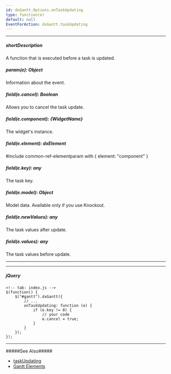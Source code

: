 ```yaml
---
id: dxGantt.Options.onTaskUpdating
type: function(e)
default: null
EventForAction: dxGantt.taskUpdating
---
```

---
##### shortDescription
A function that is executed before a task is updated.

##### param(e): Object
Information about the event.

##### field(e.cancel): Boolean
Allows you to cancel the task update.

##### field(e.component): {WidgetName}
The widget's instance.

##### field(e.element): dxElement
#include common-ref-elementparam with { element: "component" }

##### field(e.key): any
The task key.

##### field(e.model): Object
Model data. Available only if you use Knockout.

##### field(e.newValues): any
The task values after update.

##### field(e.values): any
The task values before update.

---

---

##### jQuery

    <!-- tab: index.js -->
    $(function() {
        $("#gantt").dxGantt({
            // ...
            onTaskUpdating: function (e) {
                if (e.key != 0) {
                    // your code
                    e.cancel = true;
                }
            }
        });
    }); 

---

#####See Also#####
- [taskUpdating](/Documentation/ApiReference/UI_Widgets/dxGantt/Events/#taskUpdating)
- [Gantt Elements](/Documentation/Guide/Widgets/Gantt/Gantt_Elements/)